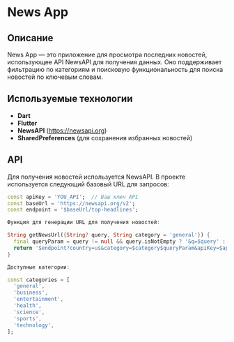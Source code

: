 # News App

## Описание
News App — это приложение для просмотра последних новостей, использующее API NewsAPI для получения данных. Оно поддерживает фильтрацию по категориям и поисковую функциональность для поиска новостей по ключевым словам.

## Используемые технологии
- **Dart**
- **Flutter**
- **NewsAPI** (https://newsapi.org)
- **SharedPreferences** (для сохранения избранных новостей)

## API
Для получения новостей используется NewsAPI. В проекте используется следующий базовый URL для запросов:

```dart
const apiKey = 'YOU_API';  // Ваш ключ API
const baseUrl = 'https://newsapi.org/v2';
const endpoint = '$baseUrl/top-headlines';

Функция для генерации URL для получения новостей:

String getNewsUrl({String? query, String category = 'general'}) {
  final queryParam = query != null && query.isNotEmpty ? '&q=$query' : '';
  return '$endpoint?country=us&category=$category$queryParam&apiKey=$apiKey';
}

Доступные категории:

const categories = [
  'general',
  'business',
  'entertainment',
  'health',
  'science',
  'sports',
  'technology',
];
